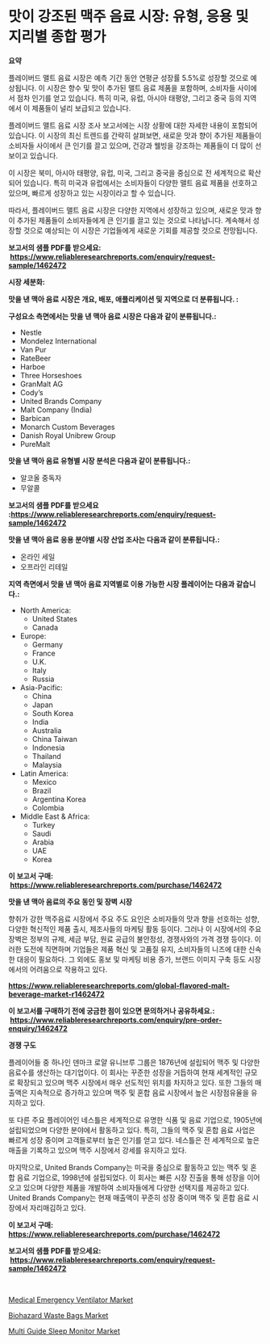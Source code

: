 <p><h1>맛이 강조된 맥주 음료 시장: 유형, 응용 및 지리별 종합 평가</h1></p><p><strong>요약</strong></p>
<p><p>플레이버드 맬트 음료 시장은 예측 기간 동안 연평균 성장률 5.5%로 성장할 것으로 예상됩니다. 이 시장은 향수 및 맛이 추가된 맬트 음료 제품을 포함하며, 소비자들 사이에서 점차 인기를 얻고 있습니다. 특히 미국, 유럽, 아시아 태평양, 그리고 중국 등의 지역에서 이 제품들이 널리 보급되고 있습니다.</p><p>플레이버드 맬트 음료 시장 조사 보고서에는 시장 상황에 대한 자세한 내용이 포함되어 있습니다. 이 시장의 최신 트렌드를 간략히 살펴보면, 새로운 맛과 향이 추가된 제품들이 소비자들 사이에서 큰 인기를 끌고 있으며, 건강과 웰빙을 강조하는 제품들이 더 많이 선보이고 있습니다.</p><p>이 시장은 북미, 아시아 태평양, 유럽, 미국, 그리고 중국을 중심으로 전 세계적으로 확산되어 있습니다. 특히 미국과 유럽에서는 소비자들이 다양한 맬트 음료 제품을 선호하고 있으며, 빠르게 성장하고 있는 시장이라고 할 수 있습니다.</p><p>따라서, 플레이버드 맬트 음료 시장은 다양한 지역에서 성장하고 있으며, 새로운 맛과 향이 추가된 제품들이 소비자들에게 큰 인기를 끌고 있는 것으로 나타납니다. 계속해서 성장할 것으로 예상되는 이 시장은 기업들에게 새로운 기회를 제공할 것으로 전망됩니다.</p></p>
<p><strong>보고서의 샘플 PDF를 받으세요: &nbsp;<a href="https://www.reliableresearchreports.com/enquiry/request-sample/1462472">https://www.reliableresearchreports.com/enquiry/request-sample/1462472</a></strong></p>
<p><strong>시장 세분화:</strong></p>
<p><strong> 맛을 낸 맥아 음료 시장은 개요, 배포, 애플리케이션 및 지역으로 더 분류됩니다. :</strong></p>
<p><strong>구성요소 측면에서는 맛을 낸 맥아 음료 시장은 다음과 같이 분류됩니다.:</strong></p>
<p><ul><li>Nestle</li><li>Mondelez International</li><li>Van Pur</li><li>RateBeer</li><li>Harboe</li><li>Three Horseshoes</li><li>GranMalt AG</li><li>Cody’s</li><li>United Brands Company</li><li>Malt Company (India)</li><li>Barbican</li><li>Monarch Custom Beverages</li><li>Danish Royal Unibrew Group</li><li>PureMalt</li></ul></p>
<p><strong> 맛을 낸 맥아 음료 유형별 시장 분석은 다음과 같이 분류됩니다.:</strong></p>
<p><ul><li>알코올 중독자</li><li>무알콜</li></ul></p>
<p><strong>보고서의 샘플 PDF를 받으세요 :<a href="https://www.reliableresearchreports.com/enquiry/request-sample/1462472">https://www.reliableresearchreports.com/enquiry/request-sample/1462472</a></strong></p>
<p><strong> 맛을 낸 맥아 음료 응용 분야별 시장 산업 조사는 다음과 같이 분류됩니다.:</strong></p>
<p><ul><li>온라인 세일</li><li>오프라인 리테일</li></ul></p>
<p><strong>지역 측면에서 맛을 낸 맥아 음료 지역별로 이용 가능한 시장 플레이어는 다음과 같습니다.:</strong></p>
<p><ul>
    <li>
        North America:
        <ul>
            <li>United States</li>
            <li>Canada</li>
        </ul>
    </li>
    <li>
        Europe:
        <ul>
            <li>Germany</li>
            <li>France</li>
            <li>U.K.</li>
            <li>Italy</li>
            <li>Russia</li>
        </ul>
    </li>
    <li>
        Asia-Pacific:
        <ul>
            <li>China</li>
            <li>Japan</li>
            <li>South Korea</li>
            <li>India</li>
            <li>Australia</li>
            <li>China Taiwan</li>
            <li>Indonesia</li>
            <li>Thailand</li>
            <li>Malaysia</li>
        </ul>
    </li>
    <li>
        Latin America:
        <ul>
            <li>Mexico</li>
            <li>Brazil</li>
            <li>Argentina Korea</li>
            <li>Colombia</li>
        </ul>
    </li>
    <li>
        Middle East & Africa:
        <ul>
            <li>Turkey</li>
            <li>Saudi</li>
            <li>Arabia</li>
            <li>UAE</li>
            <li>Korea</li>
        </ul>
    </li>
    </ul></p>
<p><strong>이 보고서 구매: &nbsp;<a href="https://www.reliableresearchreports.com/purchase/1462472">https://www.reliableresearchreports.com/purchase/1462472</a></strong></p>
<p><strong>맛을 낸 맥아 음료의 주요 동인 및 장벽 시장</strong></p>
<p><p>향취가 강한 맥주음료 시장에서 주요 주도 요인은 소비자들의 맛과 향을 선호하는 성향, 다양한 혁신적인 제품 출시, 제조사들의 마케팅 활동 등이다. 그러나 이 시장에서의 주요 장벽은 정부의 규제, 세금 부담, 원료 공급의 불안정성, 경쟁사와의 가격 경쟁 등이다. 이러한 도전에 직면하며 기업들은 제품 혁신 및 고품질 유지, 소비자들의 니즈에 대한 신속한 대응이 필요하다. 그 외에도 홍보 및 마케팅 비용 증가, 브랜드 이미지 구축 등도 시장에서의 어려움으로 작용하고 있다.</p></p>
<p><strong><a href="https://www.reliableresearchreports.com/global-flavored-malt-beverage-market-r1462472">https://www.reliableresearchreports.com/global-flavored-malt-beverage-market-r1462472</a></strong></p>
<p><strong>이 보고서를 구매하기 전에 궁금한 점이 있으면 문의하거나 공유하세요.: &nbsp;<a href="https://www.reliableresearchreports.com/enquiry/pre-order-enquiry/1462472">https://www.reliableresearchreports.com/enquiry/pre-order-enquiry/1462472</a></strong></p>
<p><strong>경쟁 구도</strong></p>
<p><p>플레이어들 중 하나인 덴마크 로얄 유니브루 그룹은 1876년에 설립되어 맥주 및 다양한 음료수를 생산하는 대기업이다. 이 회사는 꾸준한 성장을 거듭하여 현재 세계적인 규모로 확장되고 있으며 맥주 시장에서 매우 선도적인 위치를 차지하고 있다. 또한 그들의 매출액은 지속적으로 증가하고 있으며 맥주 및 혼합 음료 시장에서 높은 시장점유율을 유지하고 있다.</p><p>또 다른 주요 플레이어인 네스틀은 세계적으로 유명한 식품 및 음료 기업으로, 1905년에 설립되었으며 다양한 분야에서 활동하고 있다. 특히, 그들의 맥주 및 혼합 음료 사업은 빠르게 성장 중이며 고객들로부터 높은 인기를 얻고 있다. 네스틀은 전 세계적으로 높은 매출을 기록하고 있으며 맥주 시장에서 강세를 유지하고 있다.</p><p>마지막으로, United Brands Company는 미국을 중심으로 활동하고 있는 맥주 및 혼합 음료 기업으로, 1998년에 설립되었다. 이 회사는 빠른 시장 진출을 통해 성장을 이어오고 있으며 다양한 제품을 개발하여 소비자들에게 다양한 선택지를 제공하고 있다. United Brands Company는 현재 매출액이 꾸준히 성장 중이며 맥주 및 혼합 음료 시장에서 자리매김하고 있다.</p></p>
<p><strong>이 보고서 구매: &nbsp; <a href="https://www.reliableresearchreports.com/purchase/1462472">https://www.reliableresearchreports.com/purchase/1462472</a></strong></p>
<p><strong>보고서의 샘플 PDF를 받으세요: &nbsp;<a href="https://www.reliableresearchreports.com/enquiry/request-sample/1462472">https://www.reliableresearchreports.com/enquiry/request-sample/1462472</a></strong><strong></strong></p>
<p>&nbsp;</p>
<p><p><a href="https://five-trouble-98a.notion.site/Medical-Emergency-Ventilator-Market-Report-Reveals-the-Latest-Trends-And-Growth-Opportunities-of-thi-67c1c3ebd10e4e7295ddb7b645712186">Medical Emergency Ventilator Market</a></p><p><a href="https://ivy-potential-64b.notion.site/Biohazard-Waste-Bags-Market-Size-CAGR-Trends-2024-2030-e5aca8fe7db24a758c501724df8212b3">Biohazard Waste Bags Market</a></p><p><a href="https://nifty-kite-d51.notion.site/Multi-Guide-Sleep-Monitor-Market-Exploring-Market-Share-Market-Trends-and-Future-Growth-965c68060ea94ef7b427fd3d66e8d3c8">Multi Guide Sleep Monitor Market</a></p></p>